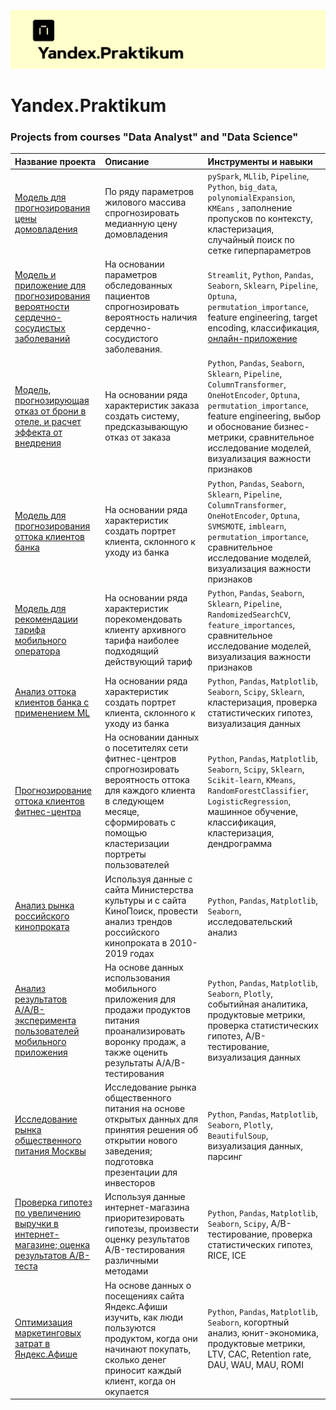 ![Яндекс.Практикум](https://github.com/Nanobelka/Yandex_Praktikum/blob/main/images/praktikum_logo.png)

# Yandex.Praktikum
### Projects from courses "Data Analyst" and "Data Science"

| Название проекта      | Описание              | Инструменты и навыки      |
|:----------------------|:----------------------|:--------------------------|
| [Модель для прогнозирования цены домовладения](https://github.com/Nanobelka/california-housing) | По ряду параметров жилового массива спрогнозировать медианную цену домовладения | `pySpark`, `MLlib`, `Pipeline`, `Python`, `big_data`, `polynomialExpansion`, `KMEans` , заполнение пропусков по контексту, кластеризация, случайный поиск по сетке гиперпараметров |
| [Модель и приложение для прогнозирования вероятности сердечно-сосудистых заболеваний](https://github.com/Nanobelka/cardiovascular_disease_prediction) | На основании параметров обследованных пациентов спрогнозировать вероятность наличия сердечно-сосудистого заболевания. | `Streamlit`, `Python`, `Pandas`, `Seaborn`, `Sklearn`, `Pipeline`, `Optuna`, `permutation_importance`, feature engineering, target encoding, классификация, [онлайн-приложение](https://cardiovascular-disease-prediction.streamlit.app/) |
| [Модель, прогнозирующая отказ от брони в отеле, и расчет эффекта от внедрения](https://github.com/Nanobelka/hotel_booking_deposit) | На основании ряда характеристик заказа создать систему, предсказывающую отказ от заказа | `Python`, `Pandas`, `Seaborn`, `Sklearn`, `Pipeline`, `ColumnTransformer`, `OneHotEncoder`, `Optuna`, `permutation_importance`, feature engineering, выбор и обоснование бизнес-метрики, сравнительное исследование моделей, визуализация важности признаков |
| [Модель для прогнозирования оттока клиентов банка](https://github.com/Nanobelka/bank_churn_prediction) | На основании ряда характеристик создать портрет клиента, склонного к уходу из банка | `Python`, `Pandas`, `Seaborn`, `Sklearn`, `Pipeline`, `ColumnTransformer`, `OneHotEncoder`, `Optuna`, `SVMSMOTE`, `imblearn`, `permutation_importance`, сравнительное исследование моделей, визуализация важности признаков |
| [Модель для рекомендации тарифа мобильного оператора](https://github.com/Nanobelka/mobile_tariff_recomendation) | На основании ряда характеристик порекомендовать клиенту архивного тарифа наиболее подходящий действующий тариф | `Python`, `Pandas`, `Seaborn`, `Sklearn`, `Pipeline`, `RandomizedSearchCV`, `feature_importances`, сравнительное исследование моделей, визуализация важности признаков |
| [Анализ оттока клиентов банка с применением ML](https://github.com/Nanobelka/bank_churn_EDA) | На основании ряда характеристик создать портрет клиента, склонного к уходу из банка | `Python`, `Pandas`, `Matplotlib`, `Seaborn`, `Scipy`, `Sklearn`, кластеризация, проверка статистических гипотез, визуализация данных |
| [Прогнозирование оттока клиентов фитнес-центра](https://github.com/Nanobelka/Yandex_Praktikum/tree/main/fitness_churn) | На основании данных о посетителях сети фитнес-центров спрогнозировать вероятность оттока для каждого клиента в следующем месяце, сформировать с помощью кластеризации портреты пользователей | `Python`, `Pandas`, `Matplotlib`, `Seaborn`, `Scipy`, `Sklearn`, `Scikit-learn`, `KMeans`, `RandomForestClassifier`, `LogisticRegression`, машинное обучение, классификация, кластеризация, дендрограмма |
| [Анализ рынка российского кинопроката](https://github.com/Nanobelka/cinema_rental) | Используя данные с сайта Министерства культуры и с сайта КиноПоиск, провести анализ трендов российского кинопроката в 2010-2019 годах  | `Python`, `Pandas`, `Matplotlib`, `Seaborn`, исследовательский анализ |
| [Анализ результатов A/A/B-эксперимента пользователей мобильного приложения](https://github.com/Nanobelka/AAB_test_analyses_mobile_app) | На основе данных использования мобильного приложения для продажи продуктов питания проанализировать воронку продаж, а также оценить результаты A/A/B-тестирования | `Python`, `Pandas`, `Matplotlib`, `Seaborn`, `Plotly`, событийная аналитика, продуктовые метрики, проверка статистических гипотез, A/B-тестирование, визуализация данных |
| [Исследование рынка общественного питания Москвы](https://github.com/Nanobelka/catering_analysis) | Исследование рынка общественного питания на основе открытых данных для принятия решения об открытии нового заведения; подготовка презентации для инвесторов | `Python`, `Pandas`, `Matplotlib`, `Seaborn`, `Plotly`, `BeautifulSoup`, визуализация данных, парсинг |
| [Проверка гипотез по увеличению выручки в интернет-магазине; оценка результатов A/B-теста](https://github.com/Nanobelka/Yandex_Praktikum/tree/main/online_shop) | Используя данные интернет-магазина приоритезировать гипотезы, произвести оценку результатов A/B-тестирования различными методами | `Python`, `Pandas`, `Matplotlib`, `Seaborn`, `Scipy`, A/B-тестирование, проверка статистических гипотез, RICE, ICE |
| [Оптимизация маркетинговых затрат в Яндекс.Афише](https://github.com/Nanobelka/Yandex_Praktikum/tree/main/cohort_analysis) | На основе данных о посещениях сайта Яндекс.Афиши изучить, как люди пользуются продуктом, когда они начинают покупать, сколько денег приносит каждый клиент, когда он окупается | `Python`, `Pandas`, `Matplotlib`, `Seaborn`, когортный анализ, юнит-экономика, продуктовые метрики, LTV, CAC, Retention rate, DAU, WAU, MAU, ROMI |
